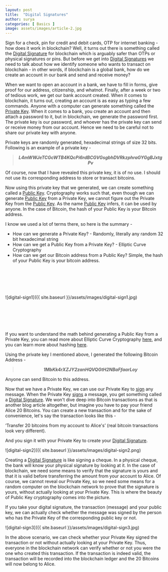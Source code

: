 ```yaml
---
layout: post
title:  "Digital Signatures"
author: surya
categories: [ Basics ]
image: assets/images/article-2.jpg
---
```

Sign for a check, pin for credit and debit cards, OTP for internet banking - how does it work in blockchain? Well, it turns out there is something called the <u>Digital Signature</u> for blockchain which is arguably safer than OTPs or physical signatures or pins. But before we get into <u>Digital Signatures</u> we need to talk about how we identify someone who wants to transact on blockchain - in other words, if blockchain is a global bank, how do we create an account in our bank and send and receive money?

When we want to open an account in a bank, we have to fill in forms, give proof for our address, citizenship, and whatnot. Finally, after a week or two of tedious work, we get our bank account created. When it comes to blockchain, it turns out, creating an account is as easy as typing a few commands. Anyone with a computer can generate something called the <u>Private Key</u>. When it comes to a bank, you create an account and then attach a password to it, but in blockchain, we generate the password first. The private key is our password, and whoever has the private key can send or receive money from our account. Hence we need to be careful not to share our private key with anyone.

Private keys are randomly generated, hexadecimal strings of size 32 bits. Following is an example of a private key -

><div align="center"><i><b>L4mWWJeTCGcWTB4KQcPi6rdBCGVGsgbhDVRkzphraGYGgBJxtgPv</b></i></div>
<!-- <br> -->

Of course, now that I have revealed this private key, it is of no use. I should not use its corresponding address to store or transact bitcoins.

Now using this private key that we generated, we can create something called a <u>Public Key</u>. Cryptography works such that, even though we can generate <u>Public Key</u> from a Private Key, we cannot figure out the Private Key from the <u>Public Key</u>. As the name <u>Public Key</u> infers, it can be used by anyone. In the case of Bitcoin, the hash of your Public Key is your Bitcoin address. 

I know we used a lot of terms there, so here is the summary - 
* How can we generate a Private Key? - Randomly, literally any random 32 bit hexadecimal string
* How can we get a Public Key from a Private Key? - Elliptic Curve Cryptography
* How can we get our Bitcoin address from a Public Key? Simple, the hash of your Public Key is your bitcoin address.

<div style="margin:40px;height:20px;"></div>

![digital-sign1]({{ site.baseurl }}/assets/images/digital-sign1.jpg)

<div style="margin:40px;height:20px;"></div>

If you want to understand the math behind generating a Public Key from a Private Key, you can read more about Elliptic Curve Cryptography [here](https://medium.com/@ebuschini/elliptic-curve-cryptography-5611863346e8), and you can learn more about hashing [here](https://medium.com/@isuruj/introduction-to-hashing-5b4daf343889). 

Using the private key I mentioned above, I generated the following Bitcoin Address - 

><div align="center"><i><b>1MbKk4rXZJY2zanHQVQGtH2NBaFfaarLoy</b></i></div>

Anyone can send Bitcoin to this address.

Now that we have a Private Key, we can use our Private Key to <u>sign</u> any message. When the Private Key <u>signs</u> a message, you get something called a <u>Digital Signature</u>. We won't dive deep into Bitcoin transactions as that is another blog article altogether, but imagine you have to pay your friend Alice 20 Bitcoins. You can create a new transaction and for the sake of convenience, let's say the transaction looks like this - 

‘Transfer 20 bitcoins from my account to Alice's’ (real bitcoin transactions look very different).

And you sign it with your Private Key to create your <u>Digital Signature</u>.

![digital-sign2]({{ site.baseurl }}/assets/images/digital-sign2.png)

Creating a <u>Digital Signature</u> is like signing a cheque. In a physical cheque, the bank will know your physical signature by looking at it. In the case of blockchain, we need some means to verify that the signature is yours and that it is valid before transferring the amount from your account to Alice. Of course, we cannot reveal our Private Key, so we need some means for a random computer on the blockchain network to prove that the signature is yours, without actually looking at your Private Key. This is where the beauty of Public Key cryptography comes into the picture.

If you take your digital signature, the transaction (message) and your public key, we can actually check whether the message was signed by the person who has the Private Key of the corresponding public key or not.

![digital-sign3]({{ site.baseurl }}/assets/images/digital-sign3.jpg)

In the above scenario, we can check whether your Private Key signed the transaction or not without actually looking at your Private Key. Thus, everyone in the blockchain network can verify whether or not you were the one who created this transaction. If the transaction is indeed valid, the transaction will be recorded into the blockchain ledger and the 20 Bitcoins will now belong to Alice.
